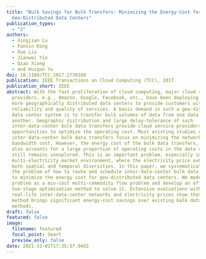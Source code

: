 ```yaml
---
title: "Bulk Savings for Bulk Transfers: Minimizing the Energy-Cost for
  Geo-Distributed Data Centers"
publication_types:
  - "2"
authors:
  - Xingjian Lu
  - Fanxin Kong
  - Xue Liu
  - Jianwei Yin
  - Qiao Xiang
  - and Huiqun Yu
doi: 10.1109/TCC.2017.2739160
publication: IEEE Transactions on Cloud Computing (TCC), 2017
publication_short: IEEE
abstract: With the fast proliferation of cloud computing, major cloud service
  providers, e.g., Amazon, Google, Facebook, etc., have been deploying more and
  more geographically distributed data centers to provide customers with better
  reliability and quality of services. A basic demand in such a geo-distributed
  data center system is to transfer bulk volumes of data from one data center to
  another. Geographic distribution and large delay-tolerance of such
  inter-data-center bulk data transfers provide cloud service providers
  opportunities to optimize the operating cost. Most existing studies on
  inter-data-center bulk data transfers focus on minimizing the network
  bandwidth cost. However, the energy cost of the bulk data transfers, which
  also accounts for a large proportion of operating costs in the data centers,
  still remains unexplored. This is an important problem, especially in the
  multi-electricity market environment, where the electricity price exhibits
  both spatial and temporal diversities. In this paper, we systematically study
  the problem of how to route and schedule inter-data-center bulk data transfers
  to minimize the energy cost for geo-distributed data centers. We model this
  problem as a min-cost multi-commodity flow problem and develop an efficient
  two-stage optimization method to solve it. Extensive evaluations with
  real-life inter-data-center networks and electricity prices show that our
  method brings significant energy-cost savings over existing bulk data transfer
  methods.
draft: false
featured: false
image:
  filename: featured
  focal_point: Smart
  preview_only: false
date: 2021-11-01T17:35:57.945Z
---
```

